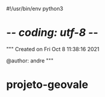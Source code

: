 #!/usr/bin/env python3
# -*- coding: utf-8 -*-
"""
Created on Fri Oct  8 11:38:16 2021

@author: andre
"""

# projeto-geovale

